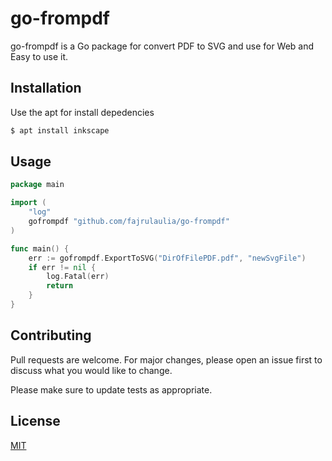 # go-frompdf

go-frompdf is a Go package for convert PDF to SVG and use for Web and Easy to use it.

## Installation

Use the apt for install depedencies

```bash
$ apt install inkscape
```

## Usage

```go
package main

import (
	"log"
	gofrompdf "github.com/fajrulaulia/go-frompdf"
)

func main() {
	err := gofrompdf.ExportToSVG("DirOfFilePDF.pdf", "newSvgFile")
	if err != nil {
		log.Fatal(err)
		return
	}
}
```

## Contributing
Pull requests are welcome. For major changes, please open an issue first to discuss what you would like to change.

Please make sure to update tests as appropriate.

## License
[MIT](https://choosealicense.com/licenses/mit/)
